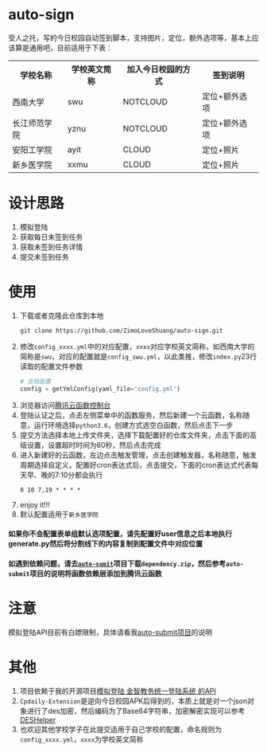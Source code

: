 # auto-sign

受人之托，写的今日校园自动签到脚本，支持图片，定位，额外选项等，基本上应该算是通用吧，目前适用于下表：

<table>
    <tr>
        <th>学校名称</th>
        <th>学校英文简称</th>
        <th>加入今日校园的方式</th>
        <th>签到说明</th>
    </tr>
    <tr>
        <td>西南大学</td>
        <td>swu</td>
        <td>NOTCLOUD</td>
        <td>定位+额外选项</td>
    </tr>
    <tr>
        <td>长江师范学院</td>
        <td>yznu</td>
        <td>NOTCLOUD</td>
        <td>定位+额外选项</td>
    </tr>
    <tr>
        <td>安阳工学院</td>
        <td>ayit</td>
        <td>CLOUD</td>
        <td>定位+照片</td>
    </tr>
    <tr>
        <td>新乡医学院</td>
        <td>xxmu</td>
        <td>CLOUD</td>
        <td>定位+照片</td>
    </tr>
</table>

# 设计思路

1. 模拟登陆
2. 获取每日未签到任务
3. 获取未签到任务详情
4. 提交未签到任务

# 使用

1. 下载或者克隆此仓库到本地
    ```shell script
    git clone https://github.com/ZimoLoveShuang/auto-sign.git
    ```
2. 修改`config_xxxx.yml`中的对应配置，`xxxx`对应学校英文简称，如西南大学的简称是`swu`，对应的配置就是`config_swu.yml`，以此类推，修改`index.py`23行读取的配置文件参数
    ```python
    # 全局配置
    config = getYmlConfig(yaml_file='config.yml')
    ```
3. 浏览器访问[腾讯云函数控制台](https://console.cloud.tencent.com/scf/index?rid=1)
4. 登陆认证之后，点击左侧菜单中的函数服务，然后新建一个云函数，名称随意，运行环境选择`python3.6`，创建方式选空白函数，然后点击下一步
5. 提交方法选择本地上传文件夹，选择下载配置好的仓库文件夹，点击下面的高级设置，设置超时时间为60秒，然后点击完成
6. 进入新建好的云函数，左边点击触发管理，点击创建触发器，名称随意，触发周期选择自定义，配置好cron表达式后，点击提交，下面的cron表达式代表每天早、晚的7:10分都会执行
    ```shell script
    0 10 7,19 * * * *
    ```
7. enjoy it!!!
8. 默认配置适用于`新乡医学院`

#### 如果你不会配置表单组默认选项配置，请先配置好user信息之后本地执行generate.py然后将分割线下的内容复制到配置文件中对应位置

#### 如遇到依赖问题，请去[`auto-sumit`](https://github.com/ZimoLoveShuang/auto-submit)项目下载`dependency.zip`，然后参考`auto-submit`项目的说明将函数依赖层添加到腾讯云函数

# 注意

模拟登陆API目前有白嫖限制，具体请看我[auto-submit项目](https://github.com/ZimoLoveShuang/auto-submit)的说明

# 其他

1. 项目依赖于我的开源项目[模拟登陆 金智教务统一登陆系统 的API](https://github.com/ZimoLoveShuang/wisedu-unified-login-api)
2. `Cpdaily-Extension`是逆向今日校园APK后得到的，本质上就是对一个json对象进行了des加密，然后编码为了Base64字符串，加密解密实现可以参考[DESHelper](https://github.com/ZimoLoveShuang/yibinu-score-crawler/blob/master/src/main/java/wiki/zimo/scorecrawler/helper/DESHelper.java)
3. 也欢迎其他学校学子在此提交适用于自己学校的配置，命名规则为`config_xxxx.yml`，`xxxx`为学校英文简称